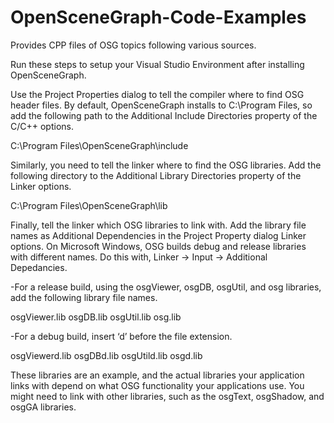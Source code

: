 
# OpenSceneGraph-Code-Examples
Provides CPP files of OSG topics following various sources.

Run these steps to setup your Visual Studio Environment after installing OpenSceneGraph. 

Use the Project Properties dialog to tell the compiler where to find OSG header files.
By default, OpenSceneGraph installs to C:\Program Files, so add the following path to
the Additional Include Directories property of the C/C++ options.

C:\Program Files\OpenSceneGraph\include

Similarly, you need to tell the linker where to find the OSG libraries. Add the following
directory to the Additional Library Directories property of the Linker options.

C:\Program Files\OpenSceneGraph\lib

Finally, tell the linker which OSG libraries to link with. Add the library file names as
Additional Dependencies in the Project Property dialog Linker options. On Microsoft
Windows, OSG builds debug and release libraries with different names. Do this with, Linker -> Input -> Additional Depedancies.

-For a release build, using the osgViewer, osgDB, osgUtil, and osg libraries, add the following library
file names.

osgViewer.lib osgDB.lib osgUtil.lib osg.lib

-For a debug build, insert ‘d’ before the file extension.

osgViewerd.lib osgDBd.lib osgUtild.lib osgd.lib

These libraries are an example, and the actual libraries your application links with
depend on what OSG functionality your applications use. You might need to link with
other libraries, such as the osgText, osgShadow, and osgGA libraries.
